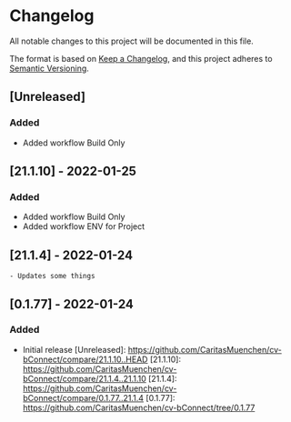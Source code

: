 # Changelog
All notable changes to this project will be documented in this file.

The format is based on [Keep a Changelog](https://keepachangelog.com/en/1.0.0/),
and this project adheres to [Semantic Versioning](https://semver.org/spec/v2.0.0.html).

## [Unreleased]
### Added
- Added workflow Build Only

## [21.1.10] - 2022-01-25
### Added
- Added workflow Build Only
- Added workflow ENV for Project

## [21.1.4] - 2022-01-24

    - Updates some things

## [0.1.77] - 2022-01-24

### Added
- Initial release
[Unreleased]: https://github.com/CaritasMuenchen/cv-bConnect/compare/21.1.10..HEAD
[21.1.10]: https://github.com/CaritasMuenchen/cv-bConnect/compare/21.1.4..21.1.10
[21.1.4]: https://github.com/CaritasMuenchen/cv-bConnect/compare/0.1.77..21.1.4
[0.1.77]: https://github.com/CaritasMuenchen/cv-bConnect/tree/0.1.77
